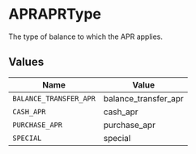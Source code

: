 # APRAPRType

The type of balance to which the APR applies.


## Values

| Name                   | Value                  |
| ---------------------- | ---------------------- |
| `BALANCE_TRANSFER_APR` | balance_transfer_apr   |
| `CASH_APR`             | cash_apr               |
| `PURCHASE_APR`         | purchase_apr           |
| `SPECIAL`              | special                |